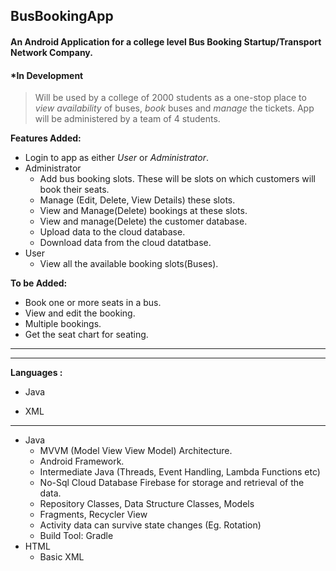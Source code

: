 ## BusBookingApp
#### An Android Application for a college level Bus Booking Startup/Transport Network Company.
#### *In Development

>Will be used by a college of 2000 students as a one-stop place to *view availability* of buses, *book* buses and *manage* the tickets.
>App will be administered by a team of 4 students.

**Features Added:**
- Login to app as either *User* or *Administrator*.
- Administrator
  - Add bus booking slots. These will be slots on which customers will book their seats.
  - Manage (Edit, Delete, View Details) these slots.
  - View and Manage(Delete) bookings at these slots.
  - View and manage(Delete) the customer database.
  - Upload data to the cloud database.
  - Download data from the cloud datatbase.
- User
  - View all the available booking slots(Buses).
  
 **To be Added:**
  - Book one or more seats in a bus.
  - View and edit the booking.
  - Multiple bookings.
  - Get the seat chart for seating.
  
---


---

**Languages :** 

- Java

- XML

---

- Java
  - MVVM (Model View View Model) Architecture.
  - Android Framework.
  - Intermediate Java (Threads, Event Handling, Lambda Functions etc) 
  - No-Sql Cloud Database Firebase for storage and retrieval of the data.
  - Repository Classes, Data Structure Classes, Models
  - Fragments, Recycler View
  - Activity data can survive state changes (Eg. Rotation)
  - Build Tool: Gradle
- HTML
  - Basic XML 
